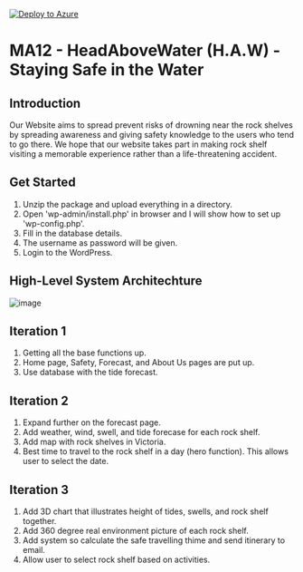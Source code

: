 [![Deploy to Azure](http://azuredeploy.net/deploybutton.png)](https://azuredeploy.net/)
# MA12 - HeadAboveWater (H.A.W) - Staying Safe in the Water
## Introduction
Our Website aims to spread prevent risks of drowning near the rock shelves by spreading awareness and giving safety knowledge to the users who tend to go there. We hope that our website takes part in making rock shelf visiting a memorable experience rather than a life-threatening accident.
## Get Started
1. Unzip the package and upload everything in a directory.
2. Open 'wp-admin/install.php' in browser and I will show how to set up 'wp-config.php'.
3. Fill in the database details.
4. The username as password will be given.
5. Login to the WordPress. 
## High-Level System Architechture
![image](https://drive.google.com/uc?export=view&id=1F_6cUkAENz50W_Ym0wFQpZSKPUyE1E07)
## Iteration 1
1. Getting all the base functions up.
2. Home page, Safety, Forecast, and About Us pages are put up.
3. Use database with the tide forecast.
## Iteration 2
1. Expand further on the forecast page.
2. Add weather, wind, swell, and tide forecase for each rock shelf.
3. Add map with rock shelves in Victoria.
4. Best time to travel to the rock shelf in a day (hero function). This allows user to select the date.
## Iteration 3
1. Add 3D chart that illustrates height of tides, swells, and rock shelf together.
2. Add 360 degree real environment picture of each rock shelf.
3. Add system so calculate the safe travelling thime and send itinerary to email.
4. Allow user to select rock shelf based on activities.
